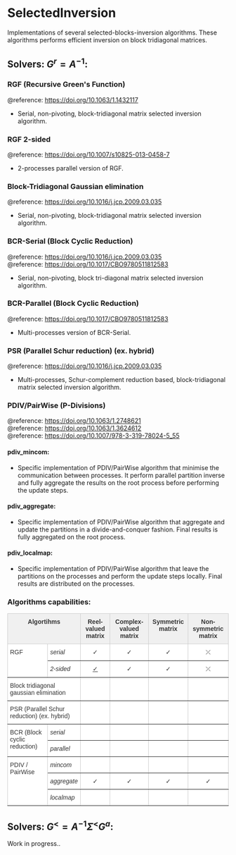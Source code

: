 # SelectedInversion
Implementations of several selected-blocks-inversion algorithms. These algorithms performs efficient inversion on block tridiagonal matrices.

## Solvers: $G^r = A^{-1}$:
### __RGF__ (Recursive Green's Function)
@reference: https://doi.org/10.1063/1.1432117  
- Serial, non-pivoting, block-tridiagonal matrix selected inversion algorithm.
    
### __RGF 2-sided__ 
@reference: https://doi.org/10.1007/s10825-013-0458-7  
- 2-processes parallel version of RGF.

### __Block-Tridiagonal Gaussian elimination__
@reference: https://doi.org/10.1016/j.jcp.2009.03.035
- Serial, non-pivoting, block-tridiagonal matrix selected inversion algorithm.

### __BCR-Serial__ (Block Cyclic Reduction)
@reference: https://doi.org/10.1016/j.jcp.2009.03.035  
@reference: https://doi.org/10.1017/CBO9780511812583
- Serial, non-pivoting, block tri-diagonal matrix selected inversion algorithm. 

### __BCR-Parallel__ (Block Cyclic Reduction)
@reference: https://doi.org/10.1017/CBO9780511812583
- Multi-processes version of BCR-Serial.

### __PSR__ (Parallel Schur reduction) (ex. hybrid)
@reference: https://doi.org/10.1016/j.jcp.2009.03.035
- Multi-processes, Schur-complement reduction based, block-tridiagonal matrix selected inversion algorithm.

### __PDIV/PairWise__ (P-Divisions)
@reference: https://doi.org/10.1063/1.2748621  
@reference: https://doi.org/10.1063/1.3624612  
@reference: https://doi.org/10.1007/978-3-319-78024-5_55  

#### pdiv_mincom:
- Specific implementation of PDIV/PairWise algorithm that minimise the communication between processes. It perform parallel partition inverse and fully aggregate the results on the root process before performing the update steps.

#### pdiv_aggregate:
- Specific implementation of PDIV/PairWise algorithm that aggregate and update the partitions in a divide-and-conquer fashion. Final results is fully aggregated on the root process.

#### pdiv_localmap:
- Specific implementation of PDIV/PairWise algorithm that leave the partitions on the processes and perform the update steps locally. Final results are distributed on the processes.

### Algorithms capabilities:

<style type="text/css">
.tg  {border-collapse:collapse;border-color:#ccc;border-spacing:0;}
.tg td{background-color:#fff;border-color:#ccc;border-style:solid;border-width:1px;color:#333;
  font-family:Arial, sans-serif;font-size:14px;overflow:hidden;padding:10px 5px;word-break:normal;}
.tg th{background-color:#f0f0f0;border-color:#ccc;border-style:solid;border-width:1px;color:#333;
  font-family:Arial, sans-serif;font-size:14px;font-weight:normal;overflow:hidden;padding:10px 5px;word-break:normal;}
.tg .tg-c3ow{border-color:inherit;text-align:center;vertical-align:top}
.tg .tg-7btt{border-color:inherit;font-weight:bold;text-align:center;vertical-align:top}
.tg .tg-0pky{border-color:inherit;text-align:left;vertical-align:top}
.tg .tg-f8tv{border-color:inherit;font-style:italic;text-align:left;vertical-align:top}
.tg .tg-zw5y{border-color:inherit;text-align:center;text-decoration:underline;vertical-align:top}
</style>
<table class="tg">
<thead>
  <tr>
    <th class="tg-7btt" colspan="2">Algortihms</th>
    <th class="tg-7btt">Reel-valued matrix</th>
    <th class="tg-7btt">Complex-valued matrix</th>
    <th class="tg-7btt">Symmetric matrix</th>
    <th class="tg-7btt">Non-symmetric matrix</th>
  </tr>
</thead>
<tbody>
  <tr>
    <td class="tg-0pky" rowspan="2">RGF</td>
    <td class="tg-f8tv">serial</td>
    <td class="tg-c3ow">✓</td>
    <td class="tg-c3ow">✓</td>
    <td class="tg-c3ow">✓</td>
    <td class="tg-c3ow">⤫</td>
  </tr>
  <tr>
    <td class="tg-f8tv">2-sided</td>
    <td class="tg-zw5y">✓</td>
    <td class="tg-c3ow">✓</td>
    <td class="tg-c3ow">✓</td>
    <td class="tg-c3ow">⤫</td>
  </tr>
  <tr>
    <td class="tg-0pky" colspan="2">Block tridiagonal gaussian elimination</td>
    <td class="tg-c3ow"></td>
    <td class="tg-c3ow"></td>
    <td class="tg-c3ow"></td>
    <td class="tg-c3ow"></td>
  </tr>
  <tr>
    <td class="tg-0pky" colspan="2">PSR (Parallel Schur reduction) (ex. hybrid)</td>
    <td class="tg-c3ow"></td>
    <td class="tg-c3ow"></td>
    <td class="tg-c3ow"></td>
    <td class="tg-c3ow"></td>
  </tr>
  <tr>
    <td class="tg-0pky" rowspan="2">BCR (Block cyclic reduction)</td>
    <td class="tg-f8tv">serial</td>
    <td class="tg-c3ow"></td>
    <td class="tg-c3ow"></td>
    <td class="tg-c3ow"></td>
    <td class="tg-c3ow"></td>
  </tr>
  <tr>
    <td class="tg-f8tv">parallel</td>
    <td class="tg-c3ow"></td>
    <td class="tg-c3ow"></td>
    <td class="tg-c3ow"></td>
    <td class="tg-c3ow"></td>
  </tr>
  <tr>
    <td class="tg-0pky" rowspan="3">PDIV / PairWise</td>
    <td class="tg-f8tv">mincom</td>
    <td class="tg-c3ow"></td>
    <td class="tg-c3ow"></td>
    <td class="tg-c3ow"></td>
    <td class="tg-c3ow"></td>
  </tr>
  <tr>
    <td class="tg-f8tv">aggregate</td>
    <td class="tg-c3ow">✓</td>
    <td class="tg-c3ow">✓</td>
    <td class="tg-c3ow">✓</td>
    <td class="tg-c3ow">✓</td>
  </tr>
  <tr>
    <td class="tg-f8tv">localmap</td>
    <td class="tg-c3ow"></td>
    <td class="tg-c3ow"></td>
    <td class="tg-c3ow"></td>
    <td class="tg-c3ow"></td>
  </tr>
</tbody>
</table>





## Solvers: $G^< = A^{-1} \Sigma^{<} G^{a}$:
Work in progress..